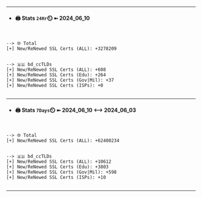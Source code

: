 

---
- #### 🖨️ **Stats** `24Hr`⏲️ ➼ 2024_06_10
```console


--> 🌐 Total
[+] New/ReNewed SSL Certs (ALL): +3278209


--> 🇧🇩 bd_ccTLDs
[+] New/ReNewed SSL Certs (ALL): +608
[+] New/ReNewed SSL Certs (Edu): +264
[+] New/ReNewed SSL Certs (Gov|Mil): +37
[+] New/ReNewed SSL Certs (ISPs): +0


```

---
- #### 🖨️ **Stats** `7Days`⏲️ ➼ 2024_06_10 <--> 2024_06_03
```console


--> 🌐 Total
[+] New/ReNewed SSL Certs (ALL): +62400234


--> 🇧🇩 bd_ccTLDs
[+] New/ReNewed SSL Certs (ALL): +10612
[+] New/ReNewed SSL Certs (Edu): +3803
[+] New/ReNewed SSL Certs (Gov|Mil): +598
[+] New/ReNewed SSL Certs (ISPs): +10


```

---


